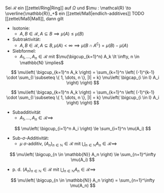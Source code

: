 Sei $\mathcal{R}$ ein [[zettel/Ring|Ring]] auf $\Omega$ und $\mu : \mathcal{R} \to \overline{\mathbb{R}}_+$ ein [[zettel/Maß|endlich-additives]] TODO [[zettel/Maß|Maß]], dann gilt
- Isotonie:
	- $A, B \in \mathcal{R}, A \subseteq B \implies \mu(A) \le \mu(B)$
- Subtraktivität:
	- $A, B \in \mathcal{R}, A \subseteq B, \mu(A) \lt \infty \implies \mu(B \cap A^\complement) = \mu(B) - \mu(A)$
- Siebformel:
	- $A_1, \dots, A_n \in \mathcal{R}$ mit $\mu(\bigcup_{k=1}^n) A_k \lt \infty, n \in \mathbb{N} \implies$

$$
	\mu\left( \bigcup_{k=1}^n A_k \right) = \sum_{k=1}^n \left( (-1)^{k-1} \cdot \sum_{I \subseteq \{ 1, \dots, n \}, |I| = k} \mu\left( \bigcap_{i \in I} A_i \right) \right)
$$

$$
	\mu\left( \bigcap_{k=1}^n A_k \right) = \sum_{k=1}^n \left( (-1)^{k-1} \cdot \sum_{I \subseteq \{ 1, \dots, n \}, |I| = k} \mu\left( \bigcup_{i \in I} A_i \right) \right)
$$

- Subadditivität
	- $A_1, \dots, A_n \in \mathcal{R} \implies$

$$
	\mu\left( \bigcup_{i=1}^n A_i \right) \le \sum_{i=1}^n \mu(A_i)
$$

- Sub-$\sigma$-Additivität:
	- $\mu$ $\sigma$-additiv, $(A_n)_{n \in \mathbb{N}} \in \mathcal{R}$ mit $\bigcup_{n \in \mathbb{N}} A_n \in \mathcal{R} \implies$

$$
	\mu\left( \bigcup_{n \in \mathbb{N}} A_n \right) \le \sum_{n=1}^\infty \mu(A_i)
$$

- p. d. $(A_n)_{n \in \mathbb{N}} \in \mathcal{R}$ mit $\bigcup_{n \in \mathbb{N}} A_n \in \mathcal{R} \implies$

$$
	\mu\left( \bigcup_{n \in \mathbb{N}} A_n \right) = \sum_{n=1}^\infty \mu(A_n)
$$